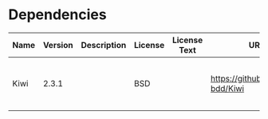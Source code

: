 Dependencies
============

Name                 | Version | Description                          | License           | License Text | URL                                                   | Modified | Interaction
-------------------- | ------- | ------------------------------------ | ----------------- | ------------ | ----------------------------------------------------- | -------- | ------------------------------------------
Kiwi                 | 2.3.1   |                                      | BSD               |              | https://github.com/kiwi-bdd/Kiwi                      | NO       | Used during testing only. Not distributed.

